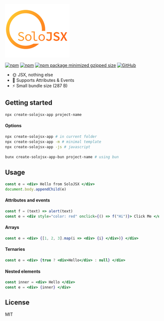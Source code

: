 ![alt text](https://github.com/SoloJSX/SoloJSX/blob/main/.github/solojsx_logo.png?raw=true)

[![npm](https://img.shields.io/npm/v/solojsx)](https://www.npmjs.com/package/solojsx)
[![npm](https://img.shields.io/npm/dm/solojsx)](https://www.npmjs.com/package/solojsx)
[![npm package minimized gzipped size](https://img.shields.io/bundlejs/size/solojsx)](https://www.npmjs.com/package/solojsx)
[![GitHub](https://img.shields.io/github/license/SoloJSX/solojsx)](https://github.com/git/git-scm.com/blob/main/MIT-LICENSE.txt)

- :sun_with_face: JSX, nothing else
- :gem: Supports Attributes & Events
- :zap: Small bundle size (287 B)

## Getting started
```bash
npx create-solojsx-app project-name
```
#### Options
```bash
npx create-solojsx-app # in current folder
npx create-solojsx-app -m # minimal template
npx create-solojsx-app -js # javascript

bunx create-solojsx-app-bun project-name # using bun
```

## Usage
```jsx  
const e = <div> Hello from SoloJSX </div>
document.body.appendChild(e)
```

#### Attributes and events
```jsx  
const f = (text) => alert(text)
const e = <div style="color: red" onclick={() => f("Hi")}> Click Me </div>
```

#### Arrays
```jsx  
const e = <div> {[1, 2, 3].map(i => <div> {i} </div>)} </div>
```

#### Ternaries
```jsx  
const e = <div> {true ? <div>Hello</div> : null} </div>
```

#### Nested elements
```jsx  
const inner = <div> Hello </div>
const e = <div> {inner} </div>
```

## License
MIT